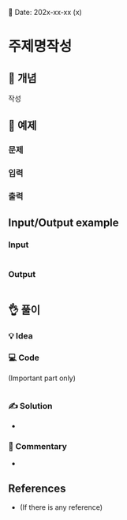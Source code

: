 📅 Date: 202x-xx-xx (x)

# 주제명작성

## 🔎 개념

작성


## 📝 예제


### 문제

### 입력


### 출력

## Input/Output example
### Input

```

```

### Output
```

```


## 👌 풀이

### 💡 Idea


### 💻 Code
(Important part only)

``` python

```

### ✍ Solution
-

### 💬 Commentary
-



## References
- (If there is any reference)